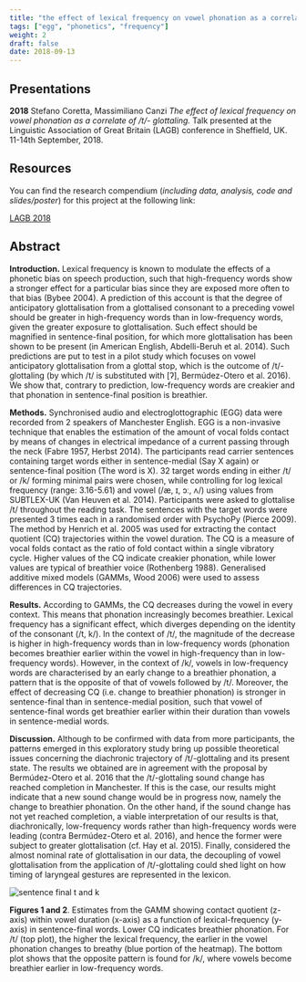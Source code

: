 ```yaml
---
title: "the effect of lexical frequency on vowel phonation as a correlate of t glottaling."
tags: ["egg", "phonetics", "frequency"]
weight: 2
draft: false
date: 2018-09-13
---
```


## Presentations

__2018__	Stefano Coretta, Massimiliano Canzi
				_The effect of lexical frequency on vowel phonation as a correlate of /t/-						glottaling._
				Talk presented at the Linguistic Association of Great Britain (LAGB) 						conference in Sheffield, UK. 11-14th September, 2018. 
				
## Resources

You can find the research compendium (_including data, analysis, code and slides/poster_) for this project at the following link:

[LAGB 2018](www.github.com/stefanocoretta/2018-lagb)
				
## Abstract

__Introduction.__ Lexical frequency is known to modulate the effects of a phonetic bias on speech production, such that high-frequency words show a stronger effect for a particular bias since they are exposed more often to that bias (Bybee 2004). A prediction of this account is that the degree of anticipatory glottalisation from a glottalised consonant to a preceding vowel should be greater in high-frequency words than in low-frequency words, given the greater exposure to glottalisation. Such effect should be magnified in sentence-final position, for which more glottalisation has been shown to be present (in American English, Abdelli-Beruh et al. 2014). Such predictions are put to test in a pilot study which focuses on vowel anticipatory glottalisation from a glottal stop, which is the outcome of /t/-glottaling (by which /t/ is substituted with [ʔ], Bermúdez-Otero et al. 2016). We show that, contrary to prediction, low-frequency words are creakier and that phonation in sentence-final position is breathier.

__Methods.__ Synchronised audio and electroglottographic (EGG) data were recorded from 2 speakers of Manchester English. EGG is a non-invasive technique that enables the estimation of the amount of vocal folds contact by means of changes in electrical impedance of a current passing through the neck (Fabre 1957, Herbst 2014). The participants read carrier sentences containing target words either in sentence-medial (Say X again) or sentence-final position (The word is X). 32 target words ending in either /t/ or /k/ forming minimal pairs were chosen, while controlling for log lexical frequency (range: 3.16-5.61) and vowel (/æ, ɪ, ɔː, ʌ/) using values from SUBTLEX-UK (Van Heuven et al. 2014). Participants were asked to glottalise /t/ throughout the reading task. The sentences with the target words were presented 3 times each in a randomised order with PsychoPy (Pierce 2009). The method by Henrich et al. 2005 was used for extracting the contact quotient (CQ) trajectories within the vowel duration. The CQ is a measure of vocal folds contact as the ratio of fold contact within a single vibratory cycle. Higher values of the CQ indicate creakier phonation, while lower values are typical of breathier voice (Rothenberg 1988). Generalised additive mixed models (GAMMs, Wood 2006) were used to assess differences in CQ trajectories.

__Results.__ According to GAMMs, the CQ decreases during the vowel in every context. This means that phonation increasingly becomes breathier. Lexical frequency has a significant effect, which diverges depending on the identity of the consonant (/t, k/).  In the context of /t/, the magnitude of the decrease is higher in high-frequency words than in low-frequency words (phonation becomes breathier earlier within the vowel in high-frequency than in low-frequency words). However, in the context of /k/, vowels in low-frequency words are characterised by an early change to a breathier phonation, a pattern that is the opposite of that of vowels followed by /t/. Moreover, the effect of decreasing CQ (i.e. change to breathier phonation) is stronger in sentence-final than in sentence-medial position, such that vowel of sentence-final words get breathier earlier within their duration than vowels in sentence-medial words.

__Discussion.__ Although to be confirmed with data from more participants, the patterns emerged in this exploratory study bring up possible theoretical issues concerning the diachronic trajectory of /t/-glottaling and its present state. The results we obtained are in agreement with the proposal by Bermúdez-Otero et al. 2016 that the /t/-glottaling sound change has reached completion in Manchester. If this is the case, our results might indicate that a new sound change would be in progress now, namely the change to breathier phonation. On the other hand, if the sound change has not yet reached completion, a viable interpretation of our results is that, diachronically, low-frequency words rather than high-frequency words were leading (contra Bermúdez-Otero et al. 2016), and hence the former were subject to greater glottalisation (cf. Hay et al. 2015). Finally, considered the almost nominal rate of glottalisation in our data, the decoupling of vowel glottalisation from the application of /t/-glottaling could shed light on how timing of laryngeal gestures are represented in the lexicon.

![sentence final t and k](/img/cq.png)

__Figures 1 and 2__. Estimates from the GAMM showing contact quotient (z-axis) within vowel duration (x-axis) as a function of lexical-frequency (y-axis) in sentence-final words. Lower CQ indicates breathier phonation. For /t/ (top plot), the higher the lexical frequency, the earlier in the vowel phonation changes to breathy (blue portion of the heatmap). The bottom plot shows that the opposite pattern is found for /k/, where vowels become breathier earlier in low-frequency words.





